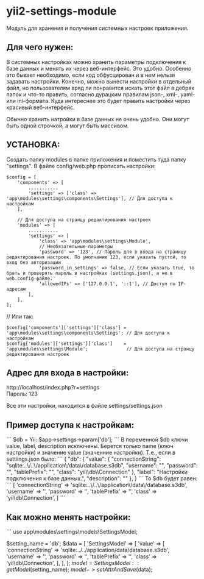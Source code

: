 # yii2-settings-module
Модуль для хранения и получения системных настроек приложения.

<h2>Для чего нужен:</h2>
В системных настройках можно хранить параметры подключения к базе данных и менять их через веб-интерфейс. Это удобно. Особенно это бывает необходимо, если код обфусцирован и в нем нельзя задавать настройки. Конечно, можно вынести настройки в отдельный файл, но пользователям вряд ли понравится искать этот файл в дебрях папок и что-то править, согласно дурацким правилам json-, xml-, yaml- или ini-формата. Куда интереснее это будет править настройки через красивый веб-интерфейс.

Обычно хранить натройки в базе данных не очень удобно. Они могут быть одной строчкой, а могут быть массивом.


<h2>УСТАНОВКА:</h2>

Создать папку modules в папке приложения и поместить туда папку "settings".
В файле config/web.php прописать настройки:
```
$config = [
    'components' => [
		...........
		'settings' => ['class' => 'app\modules\settings\components\Settings'], // Для доступа к настройкам
    ],
	
	// Для доступа на странцу редактирования настроек
	'modules' => [
		...........
		'settings' => [
			'class' => 'app\modules\settings\Module',
			// Необязательные параметры
			'password' => '123', // Пароль для в входа на страницу редактирования настроек. По умолчанию 123, если указать пустой, то вход без авторизации
			'password_in_settings' => false, // Если указать true, то брать и проверять пароль в настройках (settings.json), а не в web.config-файле.
			'allowedIPs' => ['127.0.0.1', '::1'], // Доступ по IP-адресам
		],
	],
];
```
// Или так:
```
$config['components']['settings']['class'] = 'app\modules\settings\components\Settings'; // Для доступа к настройкам
$config['modules']['settings']['class']    = 'app\modules\settings\Module';              // Для доступа на странцу редактирования настроек
```

<h2>Адрес для входа в настройки:</h2>
http://localhost/index.php?r=settings
<br>
Пароль: 123

Все эти настройки, находится в файле settings/settings.json


<h2>Пример доступа к настройкам:</h2>
```
$db = Yii::$app->settings->param['db'];
```
В переменной $db ключи value, label, description исключены.
Берется только name (ключ настройки) и значение value (значенние настройки).
Т.е., если в settiings.json было:
```
{
	"db": {
		"value": {
			"connectionString": "sqlite:..\/..\/application\/data\/database.s3db",
			"username": "",
			"password": "",
			"tablePrefix": "",
			"class": "yii\\db\\Connection"
		},
		"label": "Настройки подключения к базе данных.",
		"description": ""
	},
}
```
То $db будет равен:
```
[
	'connectionString' => 'sqlite:..\/..\/application\/data\/database.s3db',
	'username'         => '',
	'password'         => '',
	'tablePrefix'      => '',
	'class'            => 'yii\db\Connection',
]
```

<h2>Как можно менять настройки:</h2>
```
use app\modules\settings\models\SettingsModel;

$setting_name = 'db';
$data = [
	'SettingsModel' => [
		'value' => [
			'connectionString' => 'sqlite:..\/..\/application\/data\/database.s3db',
			'username'         => '',
			'password'         => '',
			'tablePrefix'      => '',
			'class'            => 'yii\db\Connection',
		],
	],
];
$model = SettingsModel::getModel($setting_name);
$model->setAttrAndSave($data);
```
